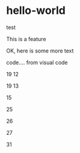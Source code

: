 # hello-world
test

This is a feature					

OK, here is some more text


code.... from visual code 

19 12

19 13

15

25

26

27

31